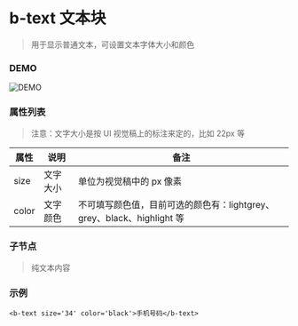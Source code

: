 # b-text 文本块
> 用于显示普通文本，可设置文本字体大小和颜色

### DEMO
![DEMO](https://weui.io/images/pic_article.png)

### 属性列表
> 注意：文字大小是按 UI 视觉稿上的标注来定的，比如 22px 等

 属性 | 说明 | 备注 
--- | --- | ---
 size | 文字大小 | 单位为视觉稿中的 px 像素 
 color | 文字颜色 | 不可填写颜色值，目前可选的颜色有：lightgrey、grey、black、highlight 等

### 子节点
> 纯文本内容

### 示例
```
<b-text size='34' color='black'>手机号码</b-text>
```
